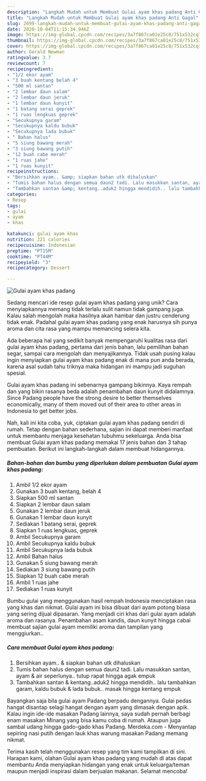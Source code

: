 ```yaml
---
description: "Langkah Mudah untuk Membuat Gulai ayam khas padang Anti Gagal"
title: "Langkah Mudah untuk Membuat Gulai ayam khas padang Anti Gagal"
slug: 2699-langkah-mudah-untuk-membuat-gulai-ayam-khas-padang-anti-gagal
date: 2020-10-04T11:15:34.946Z
image: https://img-global.cpcdn.com/recipes/3a7f867ca01e25c8/751x532cq70/gulai-ayam-khas-padang-foto-resep-utama.jpg
thumbnail: https://img-global.cpcdn.com/recipes/3a7f867ca01e25c8/751x532cq70/gulai-ayam-khas-padang-foto-resep-utama.jpg
cover: https://img-global.cpcdn.com/recipes/3a7f867ca01e25c8/751x532cq70/gulai-ayam-khas-padang-foto-resep-utama.jpg
author: Gerald Newman
ratingvalue: 3.7
reviewcount: 7
recipeingredient:
- "1/2 ekor ayam"
- "3 buah kentang belah 4"
- "500 ml santan"
- "2 lembar daun salam"
- "2 lembar daun jeruk"
- "1 lembar daun kunyit"
- "1 batang serai geprek"
- "1 ruas lengkuas geprek"
- "Secukupnya garam"
- "Secukupnya kaldu bubuk"
- "Secukupnya lada bubuk"
- " Bahan halus"
- "5 siung bawang merah"
- "3 siung bawang putih"
- "12 buah cabe merah"
- "1 ruas jahe"
- "1 ruas kunyit"
recipeinstructions:
- "Bersihkan ayam.. &amp; siapkan bahan utk dihaluskan"
- "Tumis bahan halus dengan semua daun2 tadi. Lalu masukkan santan, ayam &amp; air seperlunya.. tutup rapat hingga agak empuk"
- "Tambahkan santan &amp; kentang..aduk2 hingga mendidih.. lalu tambahkan garam, kaldu bubuk &amp; lada bubuk.. masak hingga kentang empuk"
categories:
- Resep
tags:
- gulai
- ayam
- khas

katakunci: gulai ayam khas 
nutrition: 221 calories
recipecuisine: Indonesian
preptime: "PT15M"
cooktime: "PT44M"
recipeyield: "3"
recipecategory: Dessert

---
```



![Gulai ayam khas padang](https://img-global.cpcdn.com/recipes/3a7f867ca01e25c8/751x532cq70/gulai-ayam-khas-padang-foto-resep-utama.jpg)

Sedang mencari ide resep gulai ayam khas padang yang unik? Cara menyiapkannya memang tidak terlalu sulit namun tidak gampang juga. Kalau salah mengolah maka hasilnya akan hambar dan justru cenderung tidak enak. Padahal gulai ayam khas padang yang enak harusnya sih punya aroma dan cita rasa yang mampu memancing selera kita.

Ada beberapa hal yang sedikit banyak mempengaruhi kualitas rasa dari gulai ayam khas padang, pertama dari jenis bahan, lalu pemilihan bahan segar, sampai cara mengolah dan menyajikannya. Tidak usah pusing kalau ingin menyiapkan gulai ayam khas padang enak di mana pun anda berada, karena asal sudah tahu triknya maka hidangan ini mampu jadi suguhan spesial.

Gulai ayam khas padang ini sebenarnya gampang bikinnya. Kaya rempah dan yang bikin rasanya beda adalah penambahan daun kunyit didalamnya. Since Padang people have the strong desire to better themselves economically, many of them moved out of their area to other areas in Indonesia to get better jobs.


Nah, kali ini kita coba, yuk, ciptakan gulai ayam khas padang sendiri di rumah. Tetap dengan bahan sederhana, sajian ini dapat memberi manfaat untuk membantu menjaga kesehatan tubuhmu sekeluarga. Anda bisa membuat Gulai ayam khas padang memakai 17 jenis bahan dan 3 tahap pembuatan. Berikut ini langkah-langkah dalam membuat hidangannya.

<!--inarticleads1-->

##### Bahan-bahan dan bumbu yang diperlukan dalam pembuatan Gulai ayam khas padang:

1. Ambil 1/2 ekor ayam
1. Gunakan 3 buah kentang, belah 4
1. Siapkan 500 ml santan
1. Siapkan 2 lembar daun salam
1. Gunakan 2 lembar daun jeruk
1. Gunakan 1 lembar daun kunyit
1. Sediakan 1 batang serai, geprek
1. Siapkan 1 ruas lengkuas, geprek
1. Ambil Secukupnya garam
1. Ambil Secukupnya kaldu bubuk
1. Ambil Secukupnya lada bubuk
1. Ambil  Bahan halus
1. Gunakan 5 siung bawang merah
1. Sediakan 3 siung bawang putih
1. Siapkan 12 buah cabe merah
1. Ambil 1 ruas jahe
1. Sediakan 1 ruas kunyit


Bumbu gulai yang menggunakan hasil rempah Indonesia menciptakan rasa yang khas dan nikmat. Gulai ayam ini bisa dibuat dari ayam potong biasa yang sering dijual dipasaran. Yang menjadi ciri khas dari gulai ayam adalah aroma dan rasanya. Penambahan asam kandis, daun kunyit hingga cabai membuat sajian gulai ayam memiliki aroma dan tampilan yang menggiurkan.. 

<!--inarticleads2-->

##### Cara membuat Gulai ayam khas padang:

1. Bersihkan ayam.. &amp; siapkan bahan utk dihaluskan
1. Tumis bahan halus dengan semua daun2 tadi. Lalu masukkan santan, ayam &amp; air seperlunya.. tutup rapat hingga agak empuk
1. Tambahkan santan &amp; kentang..aduk2 hingga mendidih.. lalu tambahkan garam, kaldu bubuk &amp; lada bubuk.. masak hingga kentang empuk


Bayangkan saja bila gulai ayam Padang berpadu dengannya. Gulai pedas hangat disantap selagi hangat dengan ayam yang dimasak dengan apik. Kalau ingin ide-ide masakan Padang lainnya, saya sudah pernah berbagi enam masakan Minang yang bisa kamu coba di rumah. Ataupun juga sambal udang hingga gado-gado khas Padang. Merdeka.com - Menyantap sepiring nasi putih dengan lauk khas warung masakan Padang memang nikmat. 

Terima kasih telah menggunakan resep yang tim kami tampilkan di sini. Harapan kami, olahan Gulai ayam khas padang yang mudah di atas dapat membantu Anda menyiapkan hidangan yang enak untuk keluarga/teman maupun menjadi inspirasi dalam berjualan makanan. Selamat mencoba!
